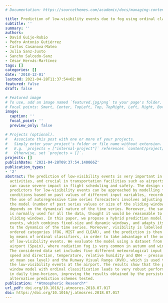 ```yaml
---
# Documentation: https://sourcethemes.com/academic/docs/managing-content/

title: Prediction of low-visibility events due to fog using ordinal classification
subtitle: ''
summary: ''
authors:
- David Guijo-Rubio
- Pedro Antonio Gutiérrez
- Carlos Casanova-Mateo
- Julia Sanz-Justo
- Sancho Salcedo-Sanz
- César Hervás-Martínez
tags: []
categories: []
date: '2018-12-01'
lastmod: 2021-04-28T11:37:54+02:00
featured: false
draft: false

# Featured image
# To use, add an image named `featured.jpg/png` to your page's folder.
# Focal points: Smart, Center, TopLeft, Top, TopRight, Left, Right, BottomLeft, Bottom, BottomRight.
image:
  caption: ''
  focal_point: ''
  preview_only: false

# Projects (optional).
#   Associate this post with one or more of your projects.
#   Simply enter your project's folder or file name without extension.
#   E.g. `projects = ["internal-project"]` references `content/project/deep-learning/index.md`.
#   Otherwise, set `projects = []`.
projects: []
publishDate: '2021-04-28T09:37:54.140066Z'
publication_types:
- '2'
abstract: The prediction of low-visibility events is very important in many human
  activities, and crucial in transportation facilities such as airports, where they
  can cause severe impact in flight scheduling and safety. The design of accurate
  predictors for low-visibility events can be approached by modelling future visibility
  conditions based on past values of different input variables, recorded at the airport.
  The use of autoregressive time series forecasters involves adjusting the order of
  the model (number of past series values or size of the sliding window), which usually
  depends on the dynamical nature of the time series. Moreover, the same window size
  is normally used for all the data, thought it would be reasonable to use different
  sliding windows. In this paper, we propose a hybrid prediction model for daily low-visibility
  events, which combines fixed-size and dynamic windows, and adapts its size according
  to the dynamics of the time series. Moreover, visibility is labelled using three
  ordered categories (FOG, MIST and CLEAR), and the prediction is then carried out
  by means of ordinal classifiers, in order to take advantage of the ordinal nature
  of low-visibility events. We evaluate the model using a dataset from Valladolid
  airport (Spain), where radiation fog is very common in autumn and winter months.
  The considered data set includes five different meteorological input variables (wind
  speed and direction, temperature, relative humidity and QNH - pressure adjusted
  at mean sea level) and the Runway Visual Range (RVR), which is used to characterize
  the low-visibility events at the airport. The results show that the proposed hybrid
  window model with ordinal classification leads to very robust performance prediction
  in daily time-horizon, improving the results obtained by the persistence model and
  alternative prediction schemes tested.
publication: '*Atmospheric Research*'
url_pdf: doi.org/10.1016/j.atmosres.2018.07.017
doi: https://doi.org/10.1016/j.atmosres.2018.07.017
---
```

